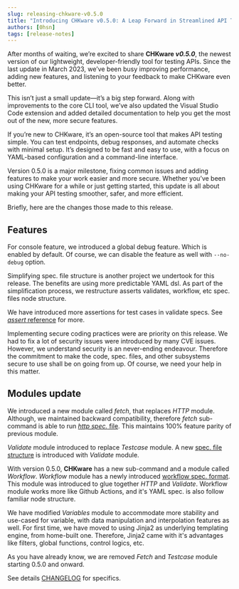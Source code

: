 ```yaml
---
slug: releasing-chkware-v0.5.0
title: "Introducing CHKware v0.5.0: A Leap Forward in Streamlined API Testing"
authors: [0hsn]
tags: [release-notes]
---
```


After months of waiting, we’re excited to share **CHKware _v0.5.0_**, the newest version of our lightweight, developer-friendly tool for testing APIs. Since the last update in March 2023, we’ve been busy improving performance, adding new features, and listening to your feedback to make CHKware even better. 
<!-- truncate -->

This isn’t just a small update—it’s a big step forward. Along with improvements to the core CLI tool, we’ve also updated the Visual Studio Code extension and added detailed documentation to help you get the most out of the new, more secure features.

If you’re new to CHKware, it’s an open-source tool that makes API testing simple. You can test endpoints, debug responses, and automate checks with minimal setup. It’s designed to be fast and easy to use, with a focus on YAML-based configuration and a command-line interface.

Version 0.5.0 is a major milestone, fixing common issues and adding features to make your work easier and more secure. Whether you’ve been using CHKware for a while or just getting started, this update is all about making your API testing smoother, safer, and more efficient.

Briefly, here are the changes those made to this release.

## Features

For console feature, we introduced a global debug feature. Which is enabled by default. Of course, we can disable the feature as well with `--no-debug` option.

Simplifying spec. file structure is another project we undertook for this release. The benefits are using more predictable YAML dsl. As part of the simplification process, we restructure asserts validates, workflow, etc spec. files node structure.

We have introduced more assertions for test cases in validate specs. See [_assert_ reference](../docs/references/assertions) for more.

Implementing secure coding practices were are priority on this release. We had to fix a lot of security issues were introduced by many CVE issues. However, we understand security is an never-ending endeavour. Therefore the commitment to make the code, spec. files, and other subsystems secure to use shall be on going from up. Of course, we need your help in this matter.

## Modules update

We introduced a new module called _fetch_, that replaces _HTTP_ module. Although, we maintained backward compatibility, therefore _fetch_ sub-command is able to run [_http spec._ file](../docs/examples/http-examples). This maintains 100% feature parity of previous module.

_Validate_ module introduced to replace _Testcase_ module. A new [spec. file structure](../docs/examples/validate-examples) is introduced with _Validate_ module.

With version 0.5.0, **CHKware** has a new sub-command and a module called _Workflow_. _Workflow_ module has a newly introduced [workflow spec. format](../docs/examples/workflow-examples). This module was introduced to glue together _HTTP_ and _Validate_. Workflow module works more like Github Actions, and it's YAML spec. is also follow familiar node structure.

We have modified _Variables_ module to accommodate more stability and use-cased for variable, with data manipulation and interpolation features as well. For first time, we have moved to using Jinja2 as underlying templating engine, from home-built one. Therefore, Jinja2 came with it's advantages like filters, global functions, control logics, etc.

As you have already know, we are removed _Fetch_ and _Testcase_ module starting 0.5.0 and onward.

See details [CHANGELOG](../docs/changelogs/cli) for specifics.